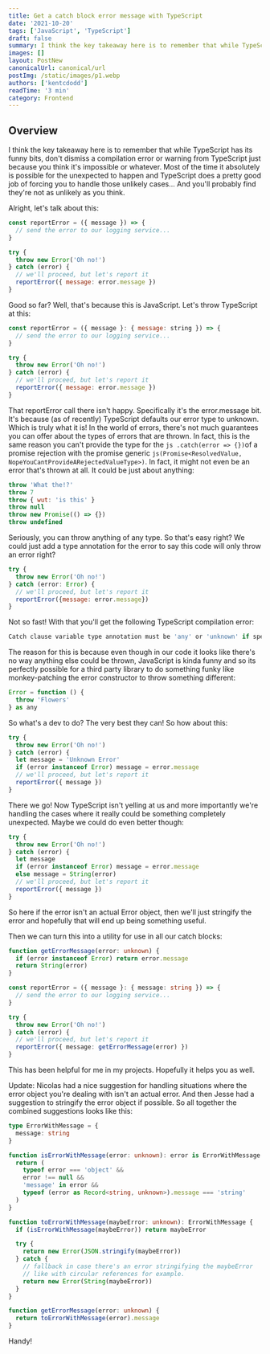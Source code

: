 ```yaml
---
title: Get a catch block error message with TypeScript
date: '2021-10-20'
tags: ['JavaScript', 'TypeScript']
draft: false
summary: I think the key takeaway here is to remember that while TypeScript has its funny bits, don't dismiss a compilation error or warning from TypeScript just because you think it's impossible or whatever. Most of the time it absolutely is possible for the unexpected to happen and TypeScript does a pretty good job of forcing you to handle those unlikely cases... And you'll probably find they're not as unlikely as you think.
images: []
layout: PostNew
canonicalUrl: canonical/url
postImg: /static/images/p1.webp
authors: ['kentcdodd']
readTime: '3 min'
category: Frontend
---
```


## Overview

I think the key takeaway here is to remember that while TypeScript has its funny bits, don't dismiss a compilation error or warning from TypeScript just because you think it's impossible or whatever. Most of the time it absolutely is possible for the unexpected to happen and TypeScript does a pretty good job of forcing you to handle those unlikely cases... And you'll probably find they're not as unlikely as you think.

Alright, let's talk about this:

```js
const reportError = ({ message }) => {
  // send the error to our logging service...
}

try {
  throw new Error('Oh no!')
} catch (error) {
  // we'll proceed, but let's report it
  reportError({ message: error.message })
}
```

Good so far? Well, that's because this is JavaScript. Let's throw TypeScript at this:

```js
const reportError = ({ message }: { message: string }) => {
  // send the error to our logging service...
}

try {
  throw new Error('Oh no!')
} catch (error) {
  // we'll proceed, but let's report it
  reportError({ message: error.message })
}
```

That reportError call there isn't happy. Specifically it's the error.message bit. It's because (as of recently) TypeScript defaults our error type to unknown. Which is truly what it is! In the world of errors, there's not much guarantees you can offer about the types of errors that are thrown. In fact, this is the same reason you can't provide the type for the `js .catch(error => {})`of a promise rejection with the promise generic `js(Promise<ResolvedValue, NopeYouCantProvideARejectedValueType>)`. In fact, it might not even be an error that's thrown at all. It could be just about anything:

```js
throw 'What the!?'
throw 7
throw { wut: 'is this' }
throw null
throw new Promise(() => {})
throw undefined
```

Seriously, you can throw anything of any type. So that's easy right? We could just add a type annotation for the error to say this code will only throw an error right?

```js
try {
  throw new Error('Oh no!')
} catch (error: Error) {
  // we'll proceed, but let's report it
  reportError({message: error.message})
}
```

Not so fast! With that you'll get the following TypeScript compilation error:

```js
Catch clause variable type annotation must be 'any' or 'unknown' if specified. ts(1196)
```

The reason for this is because even though in our code it looks like there's no way anything else could be thrown, JavaScript is kinda funny and so its perfectly possible for a third party library to do something funky like monkey-patching the error constructor to throw something different:

```js
Error = function () {
  throw 'Flowers'
} as any
```

So what's a dev to do? The very best they can! So how about this:

```js
try {
  throw new Error('Oh no!')
} catch (error) {
  let message = 'Unknown Error'
  if (error instanceof Error) message = error.message
  // we'll proceed, but let's report it
  reportError({ message })
}
```

There we go! Now TypeScript isn't yelling at us and more importantly we're handling the cases where it really could be something completely unexpected. Maybe we could do even better though:

```js
try {
  throw new Error('Oh no!')
} catch (error) {
  let message
  if (error instanceof Error) message = error.message
  else message = String(error)
  // we'll proceed, but let's report it
  reportError({ message })
}
```

So here if the error isn't an actual Error object, then we'll just stringify the error and hopefully that will end up being something useful.

Then we can turn this into a utility for use in all our catch blocks:

```ts
function getErrorMessage(error: unknown) {
  if (error instanceof Error) return error.message
  return String(error)
}

const reportError = ({ message }: { message: string }) => {
  // send the error to our logging service...
}

try {
  throw new Error('Oh no!')
} catch (error) {
  // we'll proceed, but let's report it
  reportError({ message: getErrorMessage(error) })
}
```

This has been helpful for me in my projects. Hopefully it helps you as well.

Update: Nicolas had a nice suggestion for handling situations where the error object you're dealing with isn't an actual error. And then Jesse had a suggestion to stringify the error object if possible. So all together the combined suggestions looks like this:

```ts
type ErrorWithMessage = {
  message: string
}

function isErrorWithMessage(error: unknown): error is ErrorWithMessage {
  return (
    typeof error === 'object' &&
    error !== null &&
    'message' in error &&
    typeof (error as Record<string, unknown>).message === 'string'
  )
}

function toErrorWithMessage(maybeError: unknown): ErrorWithMessage {
  if (isErrorWithMessage(maybeError)) return maybeError

  try {
    return new Error(JSON.stringify(maybeError))
  } catch {
    // fallback in case there's an error stringifying the maybeError
    // like with circular references for example.
    return new Error(String(maybeError))
  }
}

function getErrorMessage(error: unknown) {
  return toErrorWithMessage(error).message
}
```

Handy!
